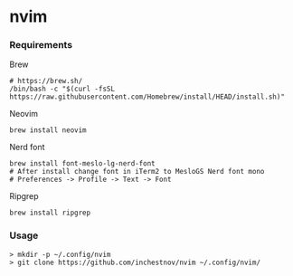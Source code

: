 # nvim

### Requirements

Brew
```shell
# https://brew.sh/
/bin/bash -c "$(curl -fsSL https://raw.githubusercontent.com/Homebrew/install/HEAD/install.sh)"
```

Neovim
```shell
brew install neovim
```

Nerd font
```shell
brew install font-meslo-lg-nerd-font
# After install change font in iTerm2 to MesloGS Nerd font mono
# Preferences -> Profile -> Text -> Font
```

Ripgrep
```shell
brew install ripgrep
```

### Usage
```shell
> mkdir -p ~/.config/nvim
> git clone https://github.com/inchestnov/nvim ~/.config/nvim/
```
